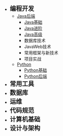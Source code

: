 - <font style="font-weight:bold;font-size:20px;">编程开发</font>
  * [Java后端](编程开发/Java后端/)
    * [Java基础](编程开发/Java后端/000-Java基础/)
    * [Java进阶](编程开发/Java后端/001-Java进阶/)
    * [Java高级](编程开发/Java后端/002-Java高级/)
    * 数据库技术
    * JavaWeb技术
    * 常用框架与新技术
    * 项目实战
  * [Python](编程开发/Python/)
    * [Python基础](编程开发/Python/Python基础/)
    * [Python后端](编程开发/Python/Python后端/)
- <font style="font-weight:bold;font-size:20px;">常用工具</font>
- <font style="font-weight:bold;font-size:20px;">数据库</font>
- <font style="font-weight:bold;font-size:20px;">运维</font>
- <font style="font-weight:bold;font-size:20px;">代码规范</font>
- <font style="font-weight:bold;font-size:20px;">计算机基础</font>
- <font style="font-weight:bold;font-size:20px;">设计与架构</font>

